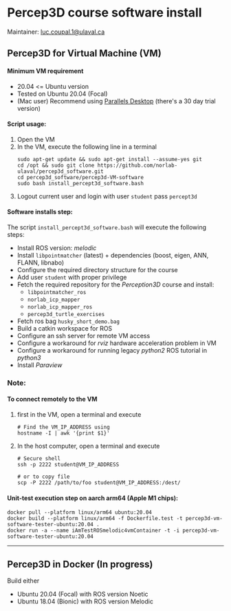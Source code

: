# Percep3D course software install 
Maintainer: luc.coupal.1@ulaval.ca

## Percep3D for Virtual Machine (VM)
#### Minimum VM requirement
- 20.04 <= Ubuntu version
- Tested on Ubuntu 20.04 (Focal)
- (Mac user) Recommend using [Parallels Desktop](https://www.parallels.com/products/desktop/) (there's a 30 day trial version)

#### Script usage:
1. Open the VM
2. In the VM, execute the following line in a terminal
    ```shell
    sudo apt-get update && sudo apt-get install --assume-yes git
    cd /opt && sudo git clone https://github.com/norlab-ulaval/percep3d_software.git
    cd percep3d_software/percep3d-VM-software
    sudo bash install_percept3d_software.bash
    ```
3. Logout current user and login with user `student` pass `percept3d`

#### Software installs step:
The script `install_percept3d_software.bash` will execute the following steps:
- Install ROS version: _melodic_
- Install `libpointmatcher` (latest) + dependencies (boost, eigen, ANN, FLANN, libnabo)
- Configure the required directory structure for the course
- Add user `student` with proper privilege
- Fetch the required repository for the _Perception3D_ course and install: 
  - `libpointmatcher_ros`
  - `norlab_icp_mapper`
  - `norlab_icp_mapper_ros`
  - `percep3d_turtle_exercises`
- Fetch ros bag `husky_short_demo.bag`
- Build a catkin workspace for ROS
- Configure an ssh server for remote VM access
- Configure a workaround for *rviz* hardware acceleration problem in VM 
- Configure a workaround for running legacy _python2_ ROS tutorial in _python3_ 
- Install *Paraview*


### Note: 

#### To connect remotely to the VM
1. first in the VM, open a terminal and execute 
   ```shell
   # Find the VM_IP_ADDRESS using 
   hostname -I | awk '{print $1}'
   ```
2. In the host computer, open a terminal and execute
   ```shell
   # Secure shell
   ssh -p 2222 student@VM_IP_ADDRESS
   
   # or to copy file
   scp -P 2222 /path/to/foo student@VM_IP_ADDRESS:/dest/
   ```


#### Unit-test execution step on aarch arm64 (Apple M1 chips): 
```shell
docker pull --platform linux/arm64 ubuntu:20.04
docker build --platform linux/arm64 -f Dockerfile.test -t percep3d-vm-software-tester-ubuntu:20.04 . 
docker run -a --name iAmTestROSmelodic4vmContainer -t -i percep3d-vm-software-tester-ubuntu:20.04 
```

---

## Percep3D in Docker (In progress)
Build either 
- Ubuntu 20.04 (Focal) with ROS version Noetic
- Ubuntu 18.04 (Bionic) with ROS version Melodic


